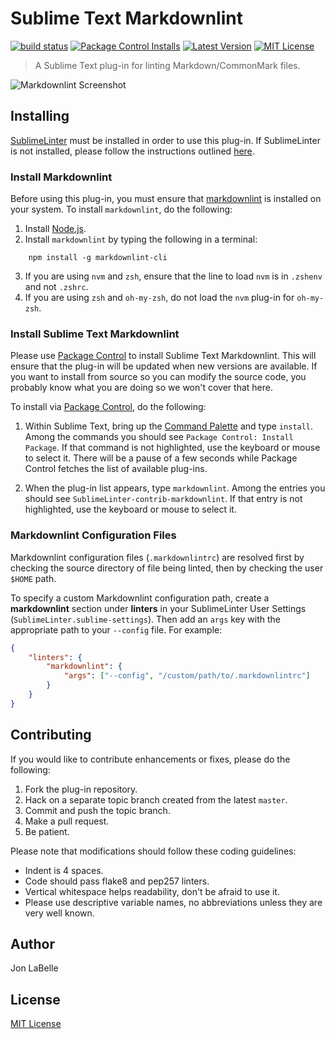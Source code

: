 # Sublime Text Markdownlint

[![build status](https://github.com/jonlabelle/SublimeLinter-contrib-markdownlint/workflows/ci/badge.svg?branch=master)](https://github.com/jonlabelle/SublimeLinter-contrib-markdownlint/actions "build status")
[![Package Control Installs](https://img.shields.io/packagecontrol/dt/SublimeLinter-contrib-markdownlint.svg?label=installs)](https://packagecontrol.io/packages/SublimeLinter-contrib-markdownlint "Package Control Installs")
[![Latest Version](https://img.shields.io/github/tag/jonlabelle/SublimeLinter-contrib-markdownlint.svg?label=version)](https://github.com/jonlabelle/SublimeLinter-contrib-markdownlint/releases "Latest Version")
[![MIT License](https://img.shields.io/badge/License-MIT-blue.svg)](https://github.com/jonlabelle/SublimeLinter-contrib-markdownlint/blob/master/LICENSE.txt)

> A Sublime Text plug-in for linting Markdown/CommonMark files.

![Markdownlint Screenshot](screenshots/screenshot.png "Markdownlint Screenshot")

## Installing

[SublimeLinter] must be installed in order to use this plug-in. If
SublimeLinter is not installed, please follow the instructions outlined
[here][installation].

### Install Markdownlint

Before using this plug-in, you must ensure that [markdownlint][CLI] is
installed on your system. To install `markdownlint`, do the following:

1. Install [Node.js](http://nodejs.org).
2. Install `markdownlint` by typing the following in a terminal:

  ```
      npm install -g markdownlint-cli
  ```

3. If you are using `nvm` and `zsh`, ensure that the line to load `nvm` is in
   `.zshenv` and not `.zshrc`.
4. If you are using `zsh` and `oh-my-zsh`, do not load the `nvm` plug-in for
   `oh-my-zsh`.

### Install Sublime Text Markdownlint

Please use [Package Control][pc] to install Sublime Text Markdownlint. This will
ensure that the plug-in will be updated when new versions are available. If you
want to install from source so you can modify the source code, you probably know
what you are doing so we won't cover that here.

To install via [Package Control][pc], do the following:

1. Within Sublime Text, bring up the [Command Palette][cmd] and type `install`.
   Among the commands you should see `Package Control: Install Package`. If that
   command is not highlighted, use the keyboard or mouse to select it. There
   will be a pause of a few seconds while Package Control fetches the list of
   available plug-ins.

2. When the plug-in list appears, type `markdownlint`. Among the entries you
   should see `SublimeLinter-contrib-markdownlint`. If that entry is not
   highlighted, use the keyboard or mouse to select it.

### Markdownlint Configuration Files

Markdownlint configuration files (`.markdownlintrc`) are resolved first by
checking the source directory of file being linted, then by checking the user
`$HOME` path.

To specify a custom Markdownlint configuration path, create a **markdownlint**
section under **linters** in your SublimeLinter User Settings
(`SublimeLinter.sublime-settings`). Then add an `args` key with the appropriate
path to your `--config` file. For example:

```json
{
    "linters": {
        "markdownlint": {
            "args": ["--config", "/custom/path/to/.markdownlintrc"]
        }
    }
}
```

## Contributing

If you would like to contribute enhancements or fixes, please do the following:

1. Fork the plug-in repository.
2. Hack on a separate topic branch created from the latest `master`.
3. Commit and push the topic branch.
4. Make a pull request.
5. Be patient.

Please note that modifications should follow these coding guidelines:

- Indent is 4 spaces.
- Code should pass flake8 and pep257 linters.
- Vertical whitespace helps readability, don't be afraid to use it.
- Please use descriptive variable names, no abbreviations unless they are very
  well known.

## Author

Jon LaBelle

## License

[MIT License]

[SublimeLinter]: http://www.sublimelinter.com/en/stable/
[docs]: http://www.sublimelinter.com/en/stable/
[installation]: http://www.sublimelinter.com/en/stable/
[locating-executables]: http://www.sublimelinter.com/en/stable/troubleshooting.html#finding-a-linter-executable
[pc]: https://packagecontrol.io/packages/SublimeLinter-contrib-markdownlint
[cmd]: http://docs.sublimetext.info/en/sublime-text-3/extensibility/command_palette.html
[settings]: http://www.sublimelinter.com/en/stable/settings.html
[linter-settings]: http://www.sublimelinter.com/en/stable/linter_settings.html
[markdownlint]: https://github.com/DavidAnson/markdownlint
[`markdownlint`]: https://github.com/DavidAnson/markdownlint
[CLI]: https://github.com/igorshubovych/markdownlint-cli
[MIT License]: LICENSE.txt
